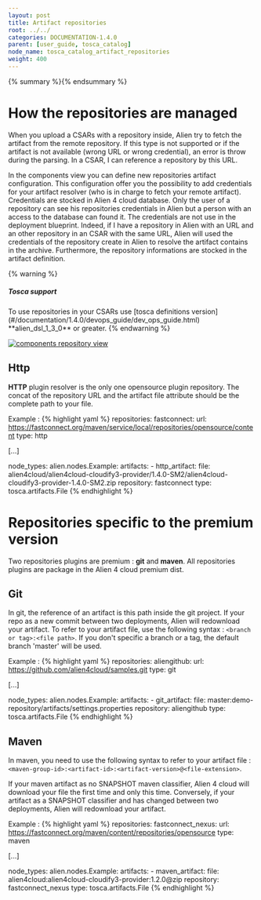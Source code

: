 ```yaml
---
layout: post
title: Artifact repositories
root: ../../
categories: DOCUMENTATION-1.4.0
parent: [user_guide, tosca_catalog]
node_name: tosca_catalog_artifact_repositories
weight: 400
---
```


{% summary %}{% endsummary %}


# How the repositories are managed

When you upload a CSARs with a repository inside, Alien try to fetch the artifact from the remote repository. If this type is not supported or if
the artifact is not available (wrong URL or wrong credential), an error is throw during the parsing. In a CSAR, I can reference a repository by this URL.


In the components view you can define new repositories artifact configuration. This configuration offer you the possibility to add credentials for your artifact resolver (who is in charge to fetch your remote artifact).
Credentials are stocked in Alien 4 cloud database. Only the user of a repository can see his repositories credentials in Alien but a person with an access to the database can found it. The credentials are not use in the deployment blueprint. Indeed, if I have a repository in Alien with an URL and an other repository in an CSAR with the same URL, Alien will used the credentials of the repository create in Alien to resolve the artifact contains in the archive. Furthermore, the repository informations are stocked in the artifact definition.

{% warning %}
<h5>Tosca support</h5>
To use repositories in your CSARs use [tosca definitions version](#/documentation/1.4.0/devops_guide/dev_ops_guide.html) **alien_dsl_1_3_0** or greater.
{% endwarning %}

[![components repository view](../../images/1.4.0/user_guide/components-repository-view.png)](../../images/1.4.0/user_guide/components-repository-view.png)

## Http

**HTTP** plugin resolver is the only one opensource plugin repository. The concat of the repository URL and the artifact file attribute should be the complete path to your file.

Example :
{% highlight yaml %}
repositories:
  fastconnect:
    url: https://fastconnect.org/maven/service/local/repositories/opensource/content
    type: http

[...]

node_types:
  alien.nodes.Example:
    artifacts:
    - http_artifact:
        file: alien4cloud/alien4cloud-cloudify3-provider/1.4.0-SM2/alien4cloud-cloudify3-provider-1.4.0-SM2.zip
        repository: fastconnect
        type: tosca.artifacts.File
{% endhighlight %}

# Repositories specific to the premium version

Two repositories plugins are premium : **git** and **maven**. All repositories plugins are package in the Alien 4 cloud premium dist.

## Git

In git, the reference of an artifact is this path inside the git project. If your repo as a new commit between two deployments, Alien will redownload your artifact. To refer to your artifact file, use the following syntax : `<branch or tag>:<file path>`. If you don't specific a branch or a tag, the default branch 'master' will be used.


Example :
{% highlight yaml %}
repositories:
  aliengithub:
    url: https://github.com/alien4cloud/samples.git
    type: git

[...]

node_types:
  alien.nodes.Example:
    artifacts:
    - git_artifact:
        file: master:demo-repository/artifacts/settings.properties
        repository: aliengithub
        type: tosca.artifacts.File
{% endhighlight %}

## Maven

In maven, you need to use the following syntax to refer to your artifact file : `<maven-group-id>:<artifact-id>:<artifact-version>@<file-extension>`.

If your maven artifact as no SNAPSHOT maven classifier, Alien 4 cloud will download your file the first time and only this time. Conversely, if your artifact as a SNAPSHOT classifier and has changed between two deployments, Alien will redownload your artifact.

Example :
{% highlight yaml %}
repositories:
  fastconnect_nexus:
    url: https://fastconnect.org/maven/content/repositories/opensource
    type: maven

[...]

node_types:
  alien.nodes.Example:
    artifacts:
    - maven_artifact:
        file: alien4cloud:alien4cloud-cloudify3-provider:1.2.0@zip
        repository: fastconnect_nexus
        type: tosca.artifacts.File
{% endhighlight %}

